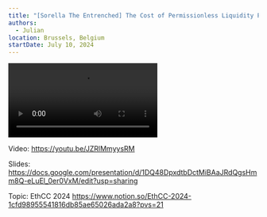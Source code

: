 ```yaml
---
title: "[Sorella The Entrenched] The Cost of Permissionless Liquidity Provision in AMMs"
authors:
  - Julian
location: Brussels, Belgium
startDate: July 10, 2024
---
```


<video src="https://youtu.be/JZRlMmyysRM"></video>

Video: <https://youtu.be/JZRlMmyysRM>

Slides: <https://docs.google.com/presentation/d/1DQ48DpxdtbDctMiBAaJRdQgsHmm8Q-eLuEl_0er0VxM/edit?usp=sharing>

Topic: EthCC 2024 <https://www.notion.so/EthCC-2024-1cfd98955541816db85ae65026ada2a8?pvs=21>
